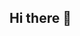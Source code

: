 ## Hi there 👋

<!--
**AhmedFayezSakran/AhmedFayezSakran** is a ✨ _special_ ✨ repository because its `README.md` (this file) appears on your GitHub profile.

Here are some ideas to get you started:

- 🔭  I’m currently working on Wiriting about Android Archticture
- 🌱  I’m currently learning JetPack Compose
- 👯  I’m looking to collaborate on Android open source app
- 🤔  I’m looking for help with Andorid Perfermonace and Secuirty
- 💬  Ask me about Android Archticture
- 📫  How to reach me: bigsakran@gmail.com, Linkedin.
- ⚡ Don't forget to follow me on Medium
